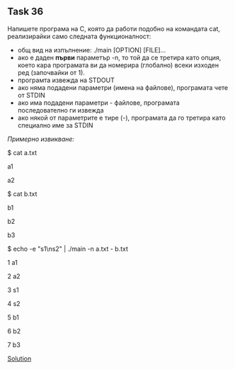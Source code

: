 ## Task 36

Напишете програма на С, която да работи подобно на командата cat, реализирайки само следната функционалност:
* общ вид на изпълнение: ./main [OPTION] [FILE]...
* ако е даден **първи** параметър -n, то той да се третира като опция, което кара програмата ви да номерира (глобално) 
всеки изходен ред (започвайки от 1).
* програмта извежда на STDOUT
* ако няма подадени параметри (имена на файлове), програмата чете от STDIN
* ако има подадени параметри - файлове, програмата последователно ги извежда
* ако някой от параметрите е тире (-), програмата да го третира като специално име за STDIN

*Примерно извикване:*

$ cat a.txt

a1

a2

$ cat b.txt

b1

b2

b3

$ echo -e "s1\ns2" | ./main -n a.txt - b.txt

1 a1

2 a2

3 s1

4 s2

5 b1

6 b2

7 b3

[Solution](https://github.com/Svetlin12/Linux-Shell-and-C-files/blob/master/C/FMI/task36.c)
